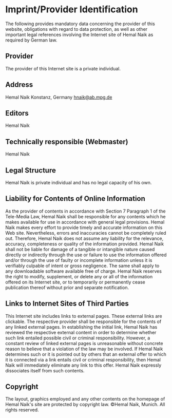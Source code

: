 # Imprint/Provider Identification
The following provides mandatory data concerning the provider of this website, obligations with regard to data protection, as well as other important legal references involving the Internet site of Hemal Naik as required by German law.

## Provider
The provider of this Internet site is a private individual. 

## Address
Hemal Naik
Konstanz, Germany
hnaik@ab.mpg.de
 
## Editors
Hemal Naik 

## Technically responsible (Webmaster)
Hemal Naik

## Legal Structure
Hemal Naik is private individual and has no legal capacity of his own.

## Liability for Contents of Online Information
As the provider of contents in accordance with Section 7 Paragraph 1 of the Tele-Media Law, Hemal Naik shall be responsible for any contents which he makes available for use in accordance with general legal provisions. Hemal Naik makes every effort to provide timely and accurate information on this Web site. Nevertheless, errors and inaccuracies cannot be completely ruled out. Therefore, Hemal Naik does not assume any liability for the relevance, accuracy, completeness or quality of the information provided. Hemal Naik shall not be liable for damage of a tangible or intangible nature caused directly or indirectly through the use or failure to use the information offered and/or through the use of faulty or incomplete information unless it is verifiably culpable of intent or gross negligence. The same shall apply to any downloadable software available free of charge. Hemal Naik reserves the right to modify, supplement, or delete any or all of the information offered on its Internet site, or to temporarily or permanently cease publication thereof without prior and separate notification.

## Links to Internet Sites of Third Parties
This Internet site includes links to external pages. These external links are clickable. The respective provider shall be responsible for the contents of any linked external pages. In establishing the initial link, Hemal Naik has reviewed the respective external content in order to determine whether such link entailed possible civil or criminal responsibility. However, a constant review of linked external pages is unreasonable without concrete reason to believe that a violation of the law may be involved. If Hemal Naik determines such or it is pointed out by others that an external offer to which it is connected via a link entails civil or criminal responsibility, then Hemal Naik will immediately eliminate any link to this offer. Hemal Naik expressly dissociates itself from such contents.

## Copyright
The layout, graphics employed and any other contents on the homepage of Hemal Naik's site are protected by copyright law.
©Hemal Naik, Munich. All rights reserved.

